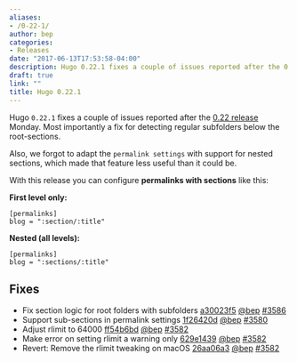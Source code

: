 ```yaml
---
aliases:
- /0-22-1/
author: bep
categories:
- Releases
date: "2017-06-13T17:53:58-04:00"
description: Hugo 0.22.1 fixes a couple of issues reported after the 0.22 release
draft: true
link: ""
title: Hugo 0.22.1
---
```


Hugo `0.22.1` fixes a couple of issues reported after the [0.22 release](https://github.com/gohugoio/hugo/releases/tag/v0.22) Monday. Most importantly a fix for detecting regular subfolders below the root-sections.

Also, we forgot to adapt the `permalink settings` with support for nested sections, which made that feature less useful than it could be.

With this release you can configure **permalinks with sections** like this:

**First level only:**

```
[permalinks]
blog = ":section/:title"
```

**Nested (all levels):**

```
[permalinks]
blog = ":sections/:title"
```
## Fixes

* Fix section logic for root folders with subfolders [a30023f5](https://github.com/gohugoio/hugo/commit/a30023f5cbafd06034807255181a5b7b17f3c25f) [@bep](https://github.com/bep) [#3586](https://github.com/gohugoio/hugo/issues/3586) 
* Support sub-sections in permalink settings [1f26420d](https://github.com/gohugoio/hugo/commit/1f26420d392a5ab4c7b7fe1911c0268b45d01ab8) [@bep](https://github.com/bep) [#3580](https://github.com/gohugoio/hugo/issues/3580) 
* Adjust rlimit to 64000 [ff54b6bd](https://github.com/gohugoio/hugo/commit/ff54b6bddcefab45339d8dc2b13776b92bdc04b9) [@bep](https://github.com/bep) [#3582](https://github.com/gohugoio/hugo/issues/3582) 
* Make error on setting rlimit a warning only [629e1439](https://github.com/gohugoio/hugo/commit/629e1439e819a7118ae483381d4634f16d3474dd) [@bep](https://github.com/bep) [#3582](https://github.com/gohugoio/hugo/issues/3582) 
* Revert: Remove the rlimit tweaking on macOS [26aa06a3](https://github.com/gohugoio/hugo/commit/26aa06a3db57ab7134a900d641fa2976f7971520) [@bep](https://github.com/bep) [#3582](https://github.com/gohugoio/hugo/issues/3582)
